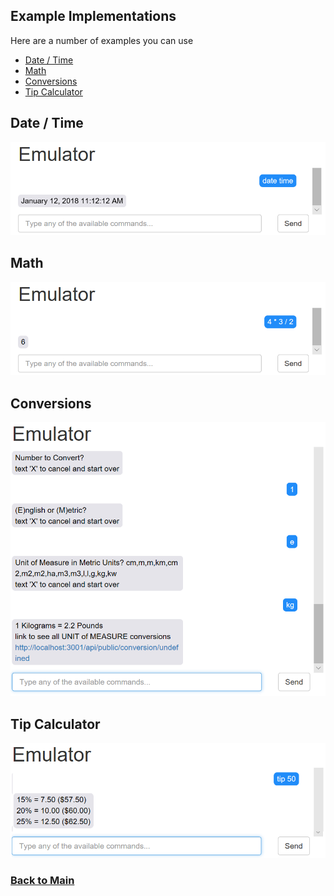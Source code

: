 ## Example Implementations 

Here are a number of examples you can use 

* [Date / Time](#date-time)
* [Math](#math)
* [Conversions](#conversions)
* [Tip Calculator](##tip-calculator)

## Date / Time
![](images/examples/DateTime.PNG)

## Math
![](images/examples/Math.PNG)

## Conversions
![](images/examples/Conversions.PNG)

## Tip Calculator
![](images/examples/TipCalculator.PNG)

### [Back to Main](https://github.com/in-the-keyhole/khs-convo) 
